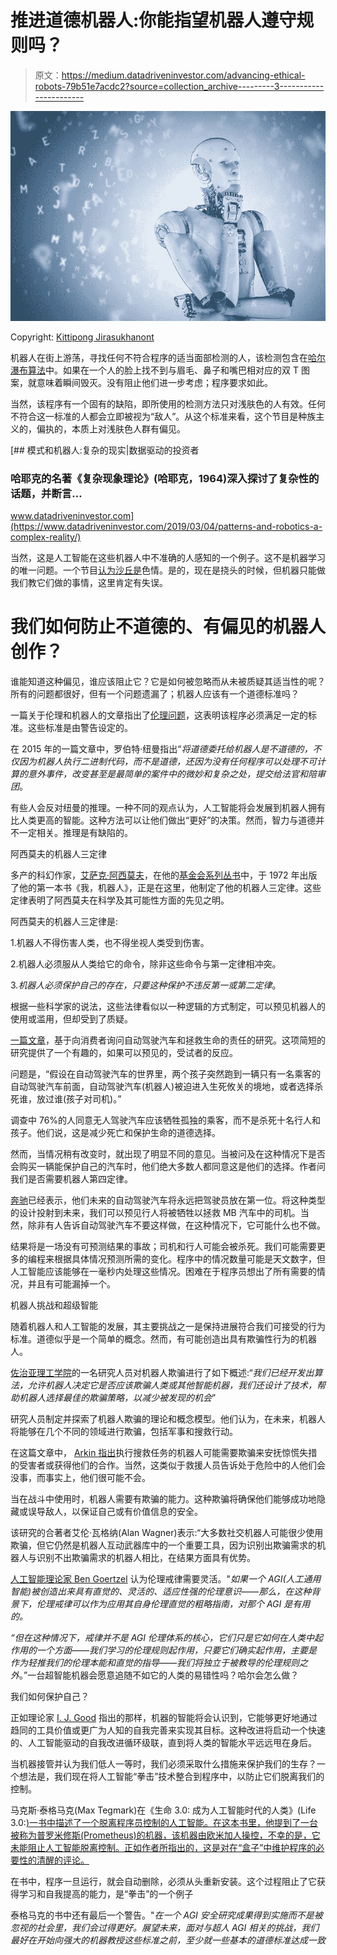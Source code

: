 # 推进道德机器人:你能指望机器人遵守规则吗？

> 原文：<https://medium.datadriveninvestor.com/advancing-ethical-robots-79b51e7acdc2?source=collection_archive---------3----------------------->

![](img/6d53d700f8e97b8399b5c70dceee7a51.png)

Copyright: [Kittipong Jirasukhanont](https://www.123rf.com/profile_phonlamaiphoto)

机器人在街上游荡，寻找任何不符合程序的适当面部检测的人，该检测包含在[哈尔瀑布算法](https://miguelgfierro.com/blog/2018/10-ethical-issues-of-artificial-intelligence-and-robotics/)中。如果在一个人的脸上找不到与眉毛、鼻子和嘴巴相对应的双 T 图案，就意味着瞬间毁灭。没有阻止他们进一步考虑；程序要求如此。

当然，该程序有一个固有的缺陷，即所使用的检测方法只对浅肤色的人有效。任何不符合这一标准的人都会立即被视为“敌人”。从这个标准来看，这个节目是种族主义的，偏执的，本质上对浅肤色人群有偏见。

[](https://www.datadriveninvestor.com/2019/03/04/patterns-and-robotics-a-complex-reality/) [## 模式和机器人:复杂的现实|数据驱动的投资者

### 哈耶克的名著《复杂现象理论》(哈耶克，1964)深入探讨了复杂性的话题，并断言…

www.datadriveninvestor.com](https://www.datadriveninvestor.com/2019/03/04/patterns-and-robotics-a-complex-reality/) 

当然，这是人工智能在这些机器人中不准确的人感知的一个例子。这不是机器学习的唯一问题。一个节目[认为沙丘是](https://theamericangenius.com/tech-news/ai-fights-crime-sometimes-mistakes-sand-dunes-porn/)色情。是的，现在是挠头的时候，但机器只能做我们教它们做的事情，这里肯定有失误。

# 我们如何防止不道德的、有偏见的机器人创作？

谁能知道这种偏见，谁应该阻止它？它是如何被忽略而从未被质疑其适当性的呢？所有的问题都很好，但有一个问题遗漏了；机器人应该有一个道德标准吗？

一篇关于伦理和机器人的文章指出了[伦理问题](https://miguelgfierro.com/blog/2018/10-ethical-issues-of-artificial-intelligence-and-robotics/)，这表明该程序必须满足一定的标准。这些标准是由警告设定的。

在 2015 年的一篇文章中，罗伯特·纽曼指出“*将道德委托给机器人是不道德的，不仅因为机器人执行二进制代码，而不是道德，还因为没有任何程序可以处理不可计算的意外事件，改变甚至是最简单的案件中的微妙和复杂之处，提交给法官和陪审团*。

有些人会反对纽曼的推理。一种不同的观点认为，人工智能将会发展到机器人拥有比人类更高的智能。这种方法可以让他们做出“更好”的决策。然而，智力与道德并不一定相关。推理是有缺陷的。

阿西莫夫的机器人三定律

多产的科幻作家，[艾萨克·阿西莫夫](https://en.wikipedia.org/wiki/Isaac_Asimov)，在他的[基金会系列丛书](https://en.wikipedia.org/wiki/Foundation_series)中，于 1972 年出版了他的第一本书《我，机器人》，正是在这里，他制定了他的机器人三定律。这些定律表明了阿西莫夫在科学及其可能性方面的先见之明。

阿西莫夫的机器人三定律是:

1.机器人不得伤害人类，也不得坐视人类受到伤害。

2.机器人必须服从人类给它的命令，除非这些命令与第一定律相冲突。

3.*机器人必须保护自己的存在，只要这种保护不违反第一或第二定律*。

根据一些科学家的说法，这些法律看似以一种逻辑的方式制定，可以预见机器人的使用或滥用，但却受到了质疑。

[一篇文章](https://www.kdnuggets.com/2017/09/asimov-4th-law-robotics.html)，基于向消费者询问自动驾驶汽车和拯救生命的责任的研究。这项简短的研究提供了一个有趣的，如果可以预见的，受试者的反应。

问题是，“假设在自动驾驶汽车的世界里，两个孩子突然跑到一辆只有一名乘客的自动驾驶汽车前面，自动驾驶汽车(机器人)被迫进入生死攸关的境地，或者选择杀死谁，放过谁(孩子对司机)。”

调查中 76%的人同意无人驾驶汽车应该牺牲孤独的乘客，而不是杀死十名行人和孩子。他们说，这是减少死亡和保护生命的道德选择。

然而，当情况稍有改变时，就出现了明显不同的意见。当被问及在这种情况下是否会购买一辆能保护自己的汽车时，他们绝大多数人都同意这是他们的选择。作者问我们是否需要机器人第四定律。

[奔驰](https://www.businessinsider.com.au/mercedes-benz-self-driving-cars-programmed-save-driver-2016-10)已经表示，他们未来的自动驾驶汽车将永远把驾驶员放在第一位。将这种类型的设计投射到未来，我们可以预见行人将被牺牲以拯救 MB 汽车中的司机。当然，除非有人告诉自动驾驶汽车不要这样做，在这种情况下，它可能什么也不做。

结果将是一场没有可预测结果的事故；司机和行人可能会被杀死。我们可能需要更多的编程来根据具体情况预测所需的变化。程序中的情况数量可能是天文数字，但人工智能应该能够在一毫秒内处理这些情况。困难在于程序员想出了所有需要的情况，并且有可能漏掉一个。

机器人挑战和超级智能

随着机器人和人工智能的发展，其主要挑战之一是保持进展符合我们可接受的行为标准。道德似乎是一个简单的概念。然而，有可能创造出具有欺骗性行为的机器人。

[佐治亚理工学院](https://phys.org/news/2010-09-robots-capability-deceptive-behavior.html)的一名研究人员对机器人欺骗进行了如下概述:“*我们已经开发出算法，允许机器人决定它是否应该欺骗人类或其他智能机器，我们还设计了技术，帮助机器人选择最佳的欺骗策略，以减少被发现的机会*”

研究人员制定并探索了机器人欺骗的理论和概念模型。他们认为，在未来，机器人将能够在几个不同的领域进行欺骗，包括军事和搜救行动。

在这篇文章中， [Arkin 指出](https://phys.org/news/2010-09-robots-capability-deceptive-behavior.html)执行搜救任务的机器人可能需要欺骗来安抚惊慌失措的受害者或获得他们的合作。当然，这类似于救援人员告诉处于危险中的人他们会没事，而事实上，他们很可能不会。

当在战斗中使用时，机器人需要有欺骗的能力。这种欺骗将确保他们能够成功地隐藏或误导敌人，以保证自己或有价值信息的安全。

该研究的合著者艾伦·瓦格纳(Alan Wagner)表示:“大多数社交机器人可能很少使用欺骗，但它仍然是机器人互动武器库中的一个重要工具，因为识别出欺骗需求的机器人与识别不出欺骗需求的机器人相比，在结果方面具有优势。

[人工智能理论家 Ben Goertzel](https://io9.gizmodo.com/why-asimovs-three-laws-of-robotics-cant-protect-us-1553665410) 认为伦理戒律需要灵活。"*如果一个 AGI(人工通用智能)被创造出来具有直觉的、灵活的、适应性强的伦理意识——那么，在这种背景下，伦理戒律可以作为应用其自身伦理直觉的粗略指南，对那个 AGI 是有用的。*

*“但在这种情况下，戒律并不是 AGI 伦理体系的核心，它们只是它如何在人类中起作用的一个方面——我们学习的伦理规则起作用，只要它们确实起作用，主要是作为轻推我们的伦理本能和直觉的指导——我们将独立于被教导的伦理规则之外*。”一台超智能机器会愿意追随不如它的人类的易错性吗？哈尔会怎么做？

我们如何保护自己？

正如理论家 [I. J. Good](https://en.wikipedia.org/wiki/I._J._Good) 指出的那样，机器的智能将会认识到，它能够更好地通过趋同的工具价值或更广为人知的自我完善来实现其目标。这种改进将启动一个快速的、人工智能驱动的自我改进循环级联，直到将人类的智能水平远远甩在身后。

当机器接管并认为我们低人一等时，我们必须采取什么措施来保护我们的生存？一个想法是，我们现在将人工智能“拳击”技术整合到程序中，以防止它们脱离我们的控制。

马克斯·泰格马克(Max Tegmark)在《生命 3.0: 成为人工智能时代的人类》(Life 3.0:[)一书中描述了一个脱离程序员控制的人工智能。在这本书里，他提到了一台被称为普罗米修斯(Prometheus)的机器，该机器由欧米加人操控，不幸的是，它未能阻止人工智能脱离控制。正如作者所指出的，这是对在“盒子”中维护程序的必要性的清醒的评论。](https://www.amazon.com/Life-3-0-Being-Artificial-Intelligence-dp-1101970316/dp/1101970316/ref=mt_paperback?_encoding=UTF8&me=&qid=)

在书中，程序一旦运行，就会自动删除，必须从头重新安装。这个过程阻止了它获得学习和自我提高的能力，是“拳击”的一个例子

泰格马克的书中还有最后一个警告。"*在一个 AGI 安全研究成果得到实施而不是被忽视的社会里，我们会过得更好。展望未来，面对与超人 AGI 相关的挑战，我们最好在开始向强大的机器教授这些标准之前，至少就一些基本的道德标准达成一致*